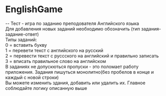 # EnglishGame
-- Тест - игра по заданию преподователя Английского языка  
Для добавления новых заданий необходимо обозначить (тип задания-задание-ответ)  
	Типы заданий:  
	0 = вставить букву  
	1 = перевети текст с английского на русский  
	2 = перевести текст с руссского на английский и правильно записать  
	3 = вписать правильное слово на английском  
	В заданиях не допускються пропуски - это поломает работу приложения. Задания пишуться монолитно(без пробелов в конце и каждый с новой строки)  
	Вы можете изменить здания, добавить или удалить их. Главное соблюдайте логику описанную выше  
